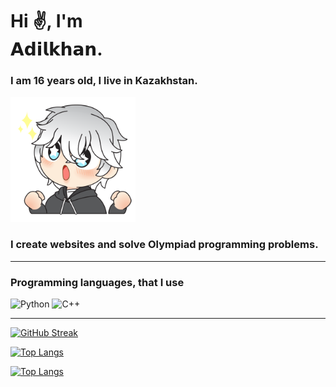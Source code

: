 <link rel='stylesheet' href='https://cdn-uicons.flaticon.com/uicons-solid-straight/css/uicons-solid-straight.css'>
<H1> Hi ✌, I'm <br> 𝗔𝗱𝗶𝗹𝗸𝗵𝗮𝗻.</H1>

<h3> I am 16 years old, I live in Kazakhstan. </h3> 
<img src='assets/anime-sticker.png' width='200px'>
<h3>I create websites and solve Olympiad programming problems.</h3>
<hr>
<h3>Programming languages, that I use</h3>

![Python](https://img.shields.io/badge/python-3670A0?style=for-the-badge&logo=python&logoColor=ffdd54)
![C++](https://img.shields.io/badge/c++-%2300599C.svg?style=for-the-badge&logo=c%2B%2B&logoColor=white)

<hr>

[![GitHub Streak](https://github-readme-streak-stats.herokuapp.com/?user=DenverCoder1)](https://git.io/streak-stats)

[![Top Langs](https://github-readme-stats.vercel.app/api/top-langs/?username=anuraghazra&layout=compact)](https://github.com/anuraghazra/github-readme-stats)

[![Top Langs](https://github-readme-stats.vercel.app/api/top-langs/?username=anuraghazra)](https://github.com/anuraghazra/github-readme-stats)
